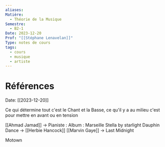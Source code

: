 ```yaml
---
aliases:
Matière:
  - Théorie de la Musique
Semestre:
  - B2-1
Date: 2023-12-20
Prof: "[[Stéphane Lenavelan]]"
Type: notes de cours
tags:
  - cours
  - musique
  - artiste
---
```

# Références 
Date: [[2023-12-20]] 

Ce qui détermine tout c'est le Chant et la Basse, ce qu'il y a au milieu c'est pour mettre en avant ou en tension

[[Ahmad Jamad]]  → Pianiste : Album : Marseille
Stella by starlight 
Dauphin Dance → [[Herbie Hancock]] 
[[Marvin Gaye]] → Last Midnight

Motown 
